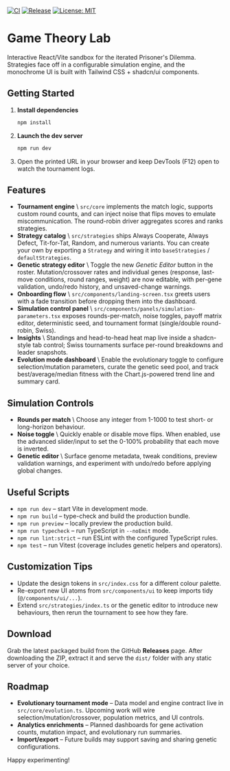 [![CI](https://github.com/umutdinceryananer/My-Game-Theory-Lab/actions/workflows/ci.yml/badge.svg?branch=main)](https://github.com/umutdinceryananer/My-Game-Theory-Lab/actions/workflows/ci.yml)
[![Release](https://img.shields.io/github/v/release/umutdinceryananer/My-Game-Theory-Lab?display_name=tag&sort=semver)](https://github.com/umutdinceryananer/My-Game-Theory-Lab/releases)
[![License: MIT](https://img.shields.io/badge/License-MIT-green.svg)](LICENSE)

# Game Theory Lab

Interactive React/Vite sandbox for the iterated Prisoner's Dilemma. Strategies face off in a configurable simulation engine, and the monochrome UI is built with Tailwind CSS + shadcn/ui components.

## Getting Started

1. **Install dependencies**
   ```bash
   npm install
   ```
2. **Launch the dev server**
   ```bash
   npm run dev
   ```
3. Open the printed URL in your browser and keep DevTools (F12) open to watch the tournament logs.

## Features

- **Tournament engine** \ `src/core` implements the match logic, supports custom round counts, and can inject noise that flips moves to emulate miscommunication. The round-robin driver aggregates scores and ranks strategies.
- **Strategy catalog** \ `src/strategies` ships Always Cooperate, Always Defect, Tit-for-Tat, Random, and numerous variants. You can create your own by exporting a `Strategy` and wiring it into `baseStrategies` / `defaultStrategies`.
- **Genetic strategy editor** \ Toggle the new *Genetic Editor* button in the roster. Mutation/crossover rates and individual genes (response, last-move conditions, round ranges, weight) are now editable, with per-gene validation, undo/redo history, and unsaved-change warnings.
- **Onboarding flow** \ `src/components/landing-screen.tsx` greets users with a fade transition before dropping them into the dashboard.
- **Simulation control panel** \ `src/components/panels/simulation-parameters.tsx` exposes rounds-per-match, noise toggles, payoff matrix editor, deterministic seed, and tournament format (single/double round-robin, Swiss).
- **Insights** \ Standings and head-to-head heat map live inside a shadcn-style tab control; Swiss tournaments surface per-round breakdowns and leader snapshots.
- **Evolution mode dashboard** \ Enable the evolutionary toggle to configure selection/mutation parameters, curate the genetic seed pool, and track best/average/median fitness with the Chart.js-powered trend line and summary card.

## Simulation Controls

- **Rounds per match** \ Choose any integer from 1-1000 to test short- or long-horizon behaviour.
- **Noise toggle** \ Quickly enable or disable move flips. When enabled, use the advanced slider/input to set the 0-100% probability that each move is inverted.
- **Genetic editor** \ Surface genome metadata, tweak conditions, preview validation warnings, and experiment with undo/redo before applying global changes.

## Useful Scripts

- `npm run dev` – start Vite in development mode.
- `npm run build` – type-check and build the production bundle.
- `npm run preview` – locally preview the production build.
- `npm run typecheck` – run TypeScript in `--noEmit` mode.
- `npm run lint:strict` – run ESLint with the configured TypeScript rules.
- `npm test` – run Vitest (coverage includes genetic helpers and operators).

## Customization Tips

- Update the design tokens in `src/index.css` for a different colour palette.
- Re-export new UI atoms from `src/components/ui` to keep imports tidy (`@/components/ui/...`).
- Extend `src/strategies/index.ts` or the genetic editor to introduce new behaviours, then rerun the tournament to see how they fare.

## Download

Grab the latest packaged build from the GitHub **Releases** page. After downloading the ZIP, extract it and serve the `dist/` folder with any static server of your choice.

## Roadmap

- **Evolutionary tournament mode** – Data model and engine contract live in `src/core/evolution.ts`. Upcoming work will wire selection/mutation/crossover, population metrics, and UI controls.
- **Analytics enrichments** – Planned dashboards for gene activation counts, mutation impact, and evolutionary run summaries.
- **Import/export** – Future builds may support saving and sharing genetic configurations.

Happy experimenting!

